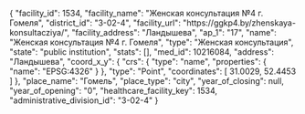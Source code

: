{
    "facility_id": 1534,
    "facility_name": "Женская консультация №4 г. Гомеля",
    "district_id": "3-02-4",
    "facility_url": "https:\/\/ggkp4.by\/zhenskaya-konsultacziya\/",
    "facility_address": "Ландышева",
    "ap_1": "17",
    "name": "Женская консультация №4 г. Гомеля",
    "type": "Женская консультация",
    "state": "public institution",
    "stats": [],
    "med_id": 10216084,
    "address": "Ландышева",
    "coord_x_y": {
        "crs": {
            "type": "name",
            "properties": {
                "name": "EPSG:4326"
            }
        },
        "type": "Point",
        "coordinates": [
            31.0029,
            52.4453
        ]
    },
    "place_name": "Гомель",
    "place_type": "city",
    "year_of_closing": null,
    "year_of_opening": "0",
    "healthcare_facility_key": 1534,
    "administrative_division_id": "3-02-4"
}